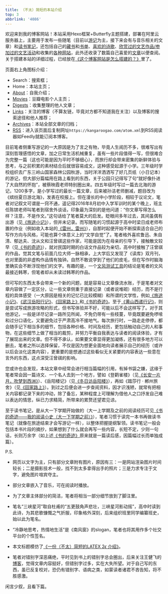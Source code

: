 ```yaml
---
title: （不太）简短的本站介绍
top: 3
abbrlink: '4086'
---
```


欢迎来到我的博客网站！本站采用Hexo框架+Butterfly主题搭建，部署在阿里云服务器上，主要用于发布一些随笔（目前以[游记](../../categories/%E6%B8%B8%E8%AE%B0/)为主，接下来会有与音乐相关的文章）和[读书笔记](../../categories/%E8%AF%BB%E4%B9%A6%E7%AC%94%E8%AE%B0/)，还包括自己的[藏书](../fcfb/)和[书单](../7f1c/)、[喜欢的诗歌](../fa36/)、[欣赏过的文艺作品/参加过的文艺活动](../cbba/)和收集的[各种网站](../31d1/)，此外还收录了数篇自己喜爱的[文章](../../digests/)以便查阅。关于搭建本站的详细过程，已经放在[《这个博客网站是怎么搭建的？》](../18e4/)里了。

页面右上角图标介绍：
- Search：搜索框；
- Home：本站主页；
- [About](../../about/)：自我介绍；
- [Movies](../../movies/)：豆瓣电影个人主页；
- [Digests](../../digests/)：收集整理的他人文章；
- [Links](../../links/)：关注的博客（不算友链，毕竟对方都不知道我在关注）以及博客的搜索途径和他人推荐；
- [Archives](../../archives/)：本站全部文章的归档；
- [RSS](../../atom.xml)：进入该页面后复制网址`https://kangaroogao.com/atom.xml`到RSS阅读器如Feedly就能订阅本博客。

目前笔者侧重写游记的一大原因是为了言之有物，毕竟人生阅历不多，很难写出有深刻哲理感悟的文章，加之日常生活机械重复，虽有一些片段值得一写，但很难合为完整一篇（这也可能是因为平时不够细心），而旅行却会带来密集的新鲜体验与思考，与之前积累的素材结合后就很容易成文，这种感受起源于小学。三年级时学校组织去广东三岭山国家森林公园秋游，当时洋洋洒洒写了好几页纸（小日记本）的游记，但大部分篇幅用在路上看到的东西，关于公园只记得写了句“就好像扑进了大自然的怀抱”，被蔡映霞老师特别圈出来。四五年级时写过一篇去北海的游记，1200多字，是小学写过的最长一篇文章，后来被孙洁老师删减，题目改为《缤纷夏日游北海》，发表在校报上。但在漫长的中小学阶段，相较于议论文，笔者对记叙文可谓是一窍不通，遥记得2016年8月初中入学军训时的某个晚上，班主任陈镔老师叫笔者到宿舍外谈话，印象最为深刻的是他问道：“你文章写得怎么样？注意，不是作文。”这句话给了笔者莫大的启发。眨眼间多年过去，其间虽偶有出游（见[《旅途小记》](../9e84/)），但并未记录。而写随笔的习惯起源于高中时梁日成老师布置的作业（例如收入本站的[《雷州，雷州》](../4cde/)），自那时起便开始不断探索适合自己的写作方向与风格，可能也算个体意义上的“文学自觉”了。笔者格外喜欢鲁迅、朱自清、郁达夫、沈从文和汪曾祺这些作家，可能是因为在母亲的引导下，接触散文较早（见[《书的奇迹》](../d4b0/)），就对民国时期的白话文作品较为亲切，高中时接触了汪曾祺的作品，觉其文笔与前面几位大师一脉相承，上大学后又发现了《读库》双月刊，也对里面的非虚构作品情有独钟。自然不敢说学到了他们的皮毛，但在写作时脑海里确实会不断浮现他们的文字。有趣的是，一个[文风测试工具](https://testurtext.us/)的结论是笔者的文风最接近韩寒，但笔者却从未读过韩寒的作品。

但可写的东西太多会带来一个新的问题，就是容易让文章像流水账，于是笔者对文章内容做了一定区分，让一些文章侧重于直接记录（或者说堆砌）经历，而不是行程的具体感受（一大原因是相关的记忆已比较模糊）和所谓的文学性，例如[《旅途小记》](../9e84/)、[《武汉岳阳行记》](../6385/)、[《回家路上》](../bb58/)和[《书的奇迹》](../d4b0/)。至于[《黄山西递行记》](../e08f/)，则是尝试写成旅游攻略的形式，但书写体验并不好，可能以后不会这样写了。对于其他游记，一般是详尽记录一路所见所闻，不免仍带有一些枝蔓，毕竟既要避免啰嗦和过分口语化，又要避免过于严肃高冷不接地气。每次旅行时，一路走走停停，都会随手记下相当多的细节，包括各种价格、时间及经历，更包括触动自己的人和事物，在这些细节上做了相当的裁剪，并努力平衡自我表达与读者的阅读体验，才有了展现出来的文章。但不得不承认，如果要文章显得更加凝练，还有很多地方可以删去，笔者之所以选择保留，不仅是因为想更全面地向读者展示自己的经历（或许以后会淡化这类内容），更重要的是想通过这些看似无关紧要的内容表达一些意在言外的东西，这点深受汪曾祺的影响。

您或许也会发现，本站文章中经常会进行相当篇幅的引用，有掉书袋之嫌，这缘于笔者常会因一篇诗文、一个名人去到一个地方，譬如《登鹳雀楼》（见[《长安一片月，吹梦到西洲》](../439b/)）、《岳阳楼记》（见[《冬日访岳阳楼》](../1fb2/)），再如《踏莎行 · 郴州旅舍》（见[《回家路上》](../bb58/)）。到过之后便会进一步查阅资料，因才识浅陋，就常有把相关内容都记录下来的冲动，除了备忘，某种程度上可理解为借他人之口抒发自己难以表达的情思，纵已力求精简，所带来的累赘还望君见谅。


至于读书笔记，是从大一下学期开始做的（大一上学期及之前的阅读经历可见[《书的奇迹——我的阅读小史（大一下学期之前）》](../d4b0/)），笔者习惯于读完一本书再做读书笔记（就像在旅途结束才会写游记一样），以整体把握提纲掣领。读书笔记一般会包括本书片段的摘抄，如果想到了什么就会再写一些内容，长短不定，少则一句话，长则万余字（如上述[《书的奇迹》](../d4b0/)原来就是一篇读后感，因篇幅过长而单独成篇）。

P.S. 
- 网页以文字为主，只有部分文章附有图片，原因有三：一是网站渲染图片时间较长；二是摄影技术一般，找不到太多拿得出手的照片；三是力求专注于文字，避免图片喧宾夺主。

- 部分文章嵌入了音乐，可在阅读时播放。

- 为了文章主体部分的简洁，笔者将相当一部分细节放到了脚注里。

- 笔名“三峡星河”取自杜甫的“五更鼓角声悲壮，三峡星河影动摇”，高中时读到此诗，为其悲歌慷慨之气折服，印象格外深刻，后来组织班里同学编纂班史，始以此为笔名。

- “冷静地思考，热情地生活”是《南风窗》的slogan，笔者也将其用作多个社交平台的个性签名。

- 本文标题模仿了[《一份（不太）简短的LATEX $2\epsilon$ 介绍》](https://texdoc.org/serve/lshort-zh-cn.pdf/0)。

- 笔者对错别字深恶痛绝，平时见到书上的错别字总会圈出，后来关注王健飞的[博客](https://1q43.blog/)，觉得文章内容挺好，但错别字过多，实在大失所望。对于自己写的东西，虽已反复校对，恐仍有错别字、语病之类，如蒙读者诸君不吝告知，将不胜感激。
  
闲言少叙，且看下篇。